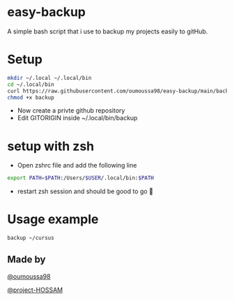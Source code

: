 # easy-backup

A simple bash script that i use to backup my projects easily to gitHub.

# Setup

```bash
mkdir ~/.local ~/.local/bin
cd ~/.local/bin
curl https://raw.githubusercontent.com/oumoussa98/easy-backup/main/backup.sh > backup
chmod +x backup

```
- Now create a privte github repository
- Edit GITORIGIN inside ~/.local/bin/backup

# setup with zsh

- Open zshrc file and add the following line
```zsh
export PATH=$PATH:/Users/$USER/.local/bin:$PATH
```

- restart zsh session and should be good to go :tada:

# Usage example

 ```bash
backup ~/cursus
```

## Made by

[@oumoussa98](https://github.com/oumoussa98)

[@project-HOSSAM](https://github.com/project-HOSSAM)
